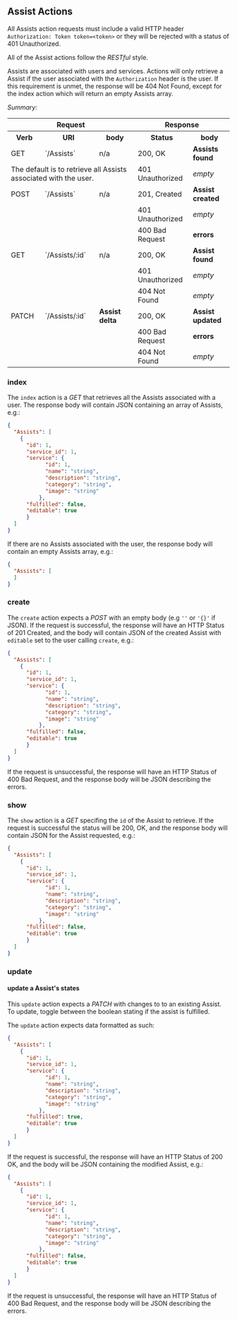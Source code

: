 ## Assist Actions

All Assists action requests must include a valid HTTP header `Authorization: Token
 token=<token>` or they will be rejected with a status of 401 Unauthorized.

All of the Assist actions follow the *RESTful* style.

Assists are associated with users and services. Actions will only retrieve a Assist if the user associated with the `Authorization` header is the user.
If this requirement is unmet, the response will be 404 Not Found, except for
 the index action which will return an empty Assists array.

*Summary:*

<table>
<tr>
  <th colspan="3">Request</th>
  <th colspan="2">Response</th>
</tr>
<tr>
  <th>Verb</th>
  <th>URI</th>
  <th>body</th>
  <th>Status</th>
  <th>body</th>
</tr>
<tr>
<td>GET</td>
<td>`/Assists`</td>
<td>n/a</td>
<td>200, OK</td>
<td><strong>Assists found</strong></td>
</tr>
<tr>
  <td colspan="3">
  The default is to retrieve all Assists associated with the user.
  </td>
  <td>401 Unauthorized</td>
  <td><em>empty</em></td>
</tr>
<tr>
<td>POST</td>
<td>`/Assists`</td>
<td>n/a</td>
<td>201, Created</td>
<td><strong>Assist created</strong></td>
</tr>
<tr>
  <td colspan="3">
  </td>
  <td>401 Unauthorized</td>
  <td><em>empty</em></td>
</tr>
<tr>
  <td colspan="3">
  </td>
  <td>400 Bad Request</td>
  <td><strong>errors</strong></td>
</tr>
<tr>
<td>GET</td>
<td>`/Assists/:id`</td>
<td>n/a</td>
<td>200, OK</td>
<td><strong>Assist found</strong</td>
</tr>
<tr>
  <td colspan="3">
  </td>
  <td>401 Unauthorized</td>
  <td><em>empty</em></td>
</tr>
<tr>
  <td colspan="3">
  </td>
  <td>404 Not Found</td>
  <td><em>empty</em></td>
</tr>
<tr>
<td>PATCH</td>
<td>`/Assists/:id`</td>
<td><strong>Assist delta</strong></td>
<td>200, OK</td>
<td><strong>Assist updated</strong></td>
</tr>
<tr>
  <td colspan="3"></td>
  <td>400 Bad Request</td>
  <td><strong>errors</strong></td>
</tr>
<tr>
  <td colspan="3"></td>
  <td>404 Not Found</td>
  <td><em>empty</em></td>
</tr>
</table>

### index

The `index` action is a *GET* that retrieves all the Assists associated with a
 user.
The response body will contain JSON containing an array of Assists, e.g.:

```json
{
  "Assists": [
    {
      "id": 1,
      "service_id": 1,
      "service": {
            "id": 1,
            "name": "string",
            "description": "string",
            "category": "string",
            "image": "string"
          },
      "fulfilled": false,
      "editable": true
      }
  ]
}
```

If there are no Assists associated with the user, the response body will contain an empty Assists array, e.g.:

```json
{
  "Assists": [
  ]
}
```

### create

The `create` action expects a *POST* with an empty body (e.g `''` or `'{}'` if
 JSON).
If the request is successful, the response will have an HTTP Status of 201
 Created, and the body will contain JSON of the created Assist with `editable` set
to the user calling `create`, e.g.:

```json
{
  "Assists": [
    {
      "id": 1,
      "service_id": 1,
      "service": {
            "id": 1,
            "name": "string",
            "description": "string",
            "category": "string",
            "image": "string"
          },
      "fulfilled": false,
      "editable": true
      }
  ]
}
```

If the request is unsuccessful, the response will have an HTTP Status of 400 Bad
 Request, and the response body will be JSON describing the errors.

### show

The `show` action is a *GET* specifing the `id` of the Assist to retrieve.
If the request is successful the status will be 200, OK, and the response body
 will contain JSON for the Assist requested, e.g.:

```json
{
  "Assists": [
    {
      "id": 1,
      "service_id": 1,
      "service": {
            "id": 1,
            "name": "string",
            "description": "string",
            "category": "string",
            "image": "string"
          },
      "fulfilled": false,
      "editable": true
      }
  ]
}
```

### update

#### update a Assist's states

This `update` action expects a *PATCH* with changes to to an existing Assist. To update, toggle between the boolean stating if the assist is fulfilled.

The `update` action expects data formatted as such:
```json
{
  "Assists": [
    {
      "id": 1,
      "service_id": 1,
      "service": {
            "id": 1,
            "name": "string",
            "description": "string",
            "category": "string",
            "image": "string"
          },
      "fulfilled": true,
      "editable": true
      }
  ]
}
```

If the request is successful, the response will have an HTTP Status of 200 OK,
 and the body will be JSON containing the modified Assist, e.g.:

```json
{
  "Assists": [
    {
      "id": 1,
      "service_id": 1,
      "service": {
            "id": 1,
            "name": "string",
            "description": "string",
            "category": "string",
            "image": "string"
          },
      "fulfilled": false,
      "editable": true
      }
  ]
}
```

If the request is unsuccessful, the response will have an HTTP Status of 400 Bad
 Request, and the response body will be JSON describing the errors.
